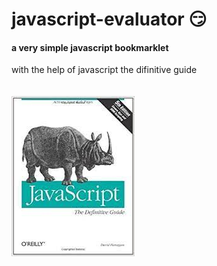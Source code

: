 # javascript-evaluator 😏                                                         
#### a very simple javascript bookmarklet 
 
with the help of javascript the difinitive guide<br/><br/><br/>
![difinitive guide](download.jpg)
